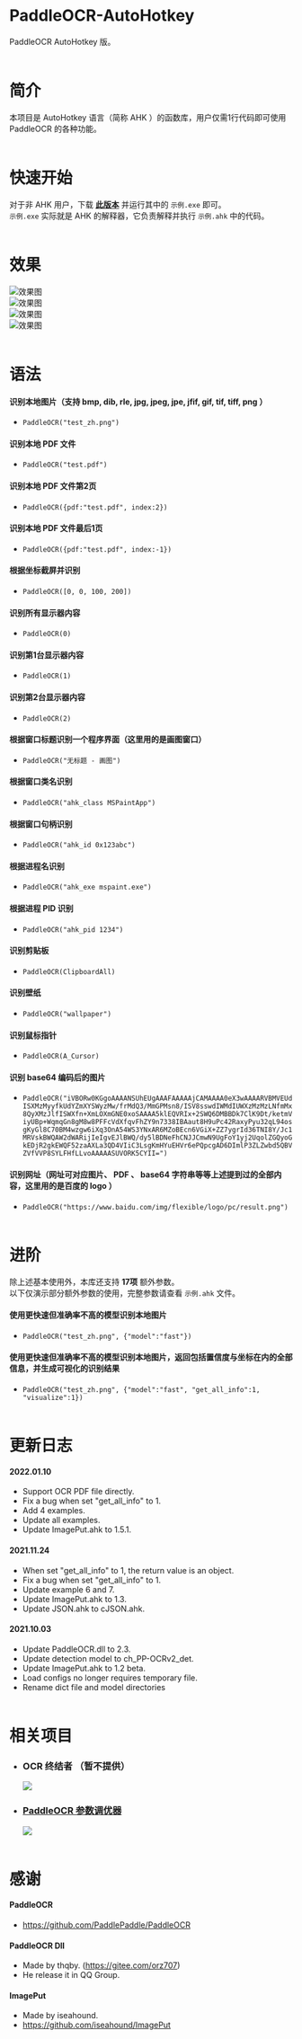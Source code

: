 # PaddleOCR-AutoHotkey  
PaddleOCR AutoHotkey 版。  
  <br>
# 简介  
本项目是 AutoHotkey 语言（简称 AHK ）的函数库，用户仅需1行代码即可使用 PaddleOCR 的各种功能。  
  <br>
# 快速开始  
对于非 AHK 用户，下载 **[此版本](https://github.com/telppa/PaddleOCR-AutoHotkey/releases/download/v20220110/PaddleOCR-AutoHotkey_with_interpreter.zip)** 并运行其中的 `示例.exe` 即可。  
`示例.exe` 实际就是 AHK 的解释器，它负责解释并执行 `示例.ahk` 中的代码。  
  <br>
# 效果  
  ![效果图](https://raw.githubusercontent.com/PaddlePaddle/PaddleOCR/release/2.3/doc/imgs_results/ch_ppocr_mobile_v2.0/00006737.jpg)  
  ![效果图](https://raw.githubusercontent.com/PaddlePaddle/PaddleOCR/release/2.3/doc/imgs_results/french_0.jpg)  
  ![效果图](https://raw.githubusercontent.com/PaddlePaddle/PaddleOCR/release/2.3/doc/imgs_results/korean.jpg)  
  ![效果图](https://raw.githubusercontent.com/PaddlePaddle/PaddleOCR/release/2.3/doc/imgs_results/ch_ppocr_mobile_v2.0/img_12.jpg)  
  <br>
# 语法  
#### 识别本地图片（支持 bmp, dib, rle, jpg, jpeg, jpe, jfif, gif, tif, tiff, png ）  
* `PaddleOCR("test_zh.png")`  
  
#### 识别本地 PDF 文件  
* `PaddleOCR("test.pdf")`  
  
#### 识别本地 PDF 文件第2页  
* `PaddleOCR({pdf:"test.pdf", index:2})`  
  
#### 识别本地 PDF 文件最后1页  
* `PaddleOCR({pdf:"test.pdf", index:-1})`  
  
#### 根据坐标截屏并识别  
* `PaddleOCR([0, 0, 100, 200])`  
  
#### 识别所有显示器内容  
* `PaddleOCR(0)`  
  
#### 识别第1台显示器内容  
* `PaddleOCR(1)`  
  
#### 识别第2台显示器内容  
* `PaddleOCR(2)`  
  
#### 根据窗口标题识别一个程序界面（这里用的是画图窗口）  
* `PaddleOCR("无标题 - 画图")`  
  
#### 根据窗口类名识别  
* `PaddleOCR("ahk_class MSPaintApp")`  
  
#### 根据窗口句柄识别  
* `PaddleOCR("ahk_id 0x123abc")`  
  
#### 根据进程名识别  
* `PaddleOCR("ahk_exe mspaint.exe")`  
  
#### 根据进程 PID 识别  
* `PaddleOCR("ahk_pid 1234")`  
  
#### 识别剪贴板  
* `PaddleOCR(ClipboardAll)`  
  
#### 识别壁纸  
* `PaddleOCR("wallpaper")`  
  
#### 识别鼠标指针  
* `PaddleOCR(A_Cursor)`  
  
#### 识别 base64 编码后的图片  
* `PaddleOCR("iVBORw0KGgoAAAANSUhEUgAAAFAAAAAjCAMAAAA0eX3wAAAARVBMVEUdISXMzMyyfkUdYZmXYSWyzMw/frMdQ3/MmGPMsn8/ISV8sswdIWMdIUWXzMzMzLNfmMx8QyXMzJlfISWXfn+XmLOXmGNE0xoSAAAA5klEQVRIx+2SWQ6DMBBDk7ClK9Dt/ketmViyUBp+WqmqGn8gM8w8PFFcVdXfqvFhZY9n7338IBAaut8H9uPc42RaxyPyu32qL94osgKyGl8C70BM4wzgw6iXq3OnA54WS3YNxAR6MZoBEcn6VGiX+ZZ7ygrId36TNI8Y/Jc1MRVskBWQAW2dWARijIeIgvEJlBWQ/dy5lBDNeFhCNJJCmwN9UgFoY1yj2UqolZGQyoGkEDjR2gkEWQF52zaAXLa3QD4VIiC3LsgKmHYuEHVr6ePQpcgAD6DImlP3ZLZwbd5QBVZVfVVP8SYLFHfLLvoAAAAASUVORK5CYII=")`  
  
#### 识别网址（网址可对应图片、 PDF 、 base64 字符串等等上述提到过的全部内容，这里用的是百度的 logo ）  
* `PaddleOCR("https://www.baidu.com/img/flexible/logo/pc/result.png")`  
  <br>
# 进阶  
除上述基本使用外，本库还支持 **17项** 额外参数。  
以下仅演示部分额外参数的使用，完整参数请查看 `示例.ahk` 文件。  
  
#### 使用更快速但准确率不高的模型识别本地图片  
* `PaddleOCR("test_zh.png", {"model":"fast"})`  
  
#### 使用更快速但准确率不高的模型识别本地图片，返回包括置信度与坐标在内的全部信息，并生成可视化的识别结果
* `PaddleOCR("test_zh.png", {"model":"fast", "get_all_info":1, "visualize":1})`  
  <br>
# 更新日志  
#### 2022.01.10  
* Support OCR PDF file directly.  
* Fix a bug when set "get_all_info" to 1.  
* Add 4 examples.  
* Update all examples.  
* Update ImagePut.ahk to 1.5.1.  
  
#### 2021.11.24  
* When set "get_all_info" to 1, the return value is an object.  
* Fix a bug when set "get_all_info" to 1.  
* Update example 6 and 7.  
* Update ImagePut.ahk to 1.3.  
* Update JSON.ahk to cJSON.ahk.  
  
#### 2021.10.03  
* Update PaddleOCR.dll to 2.3.  
* Update detection model to ch_PP-OCRv2_det.  
* Update ImagePut.ahk to 1.2 beta.  
* Load configs no longer requires temporary file.  
* Rename dict file and model directories  
  <br>
# 相关项目  
* ### OCR 终结者 （暂不提供）  
  ![](https://raw.githubusercontent.com/telppa/OCR-Terminator/main/Img/1.png)  
* ### [PaddleOCR 参数调优器](https://github.com/telppa/PaddleOCR-parameter-tuner)  
  ![](https://raw.githubusercontent.com/telppa/PaddleOCR-parameter-tuner/main/Img/5.png)  
  <br>
# 感谢  
#### PaddleOCR  
* https://github.com/PaddlePaddle/PaddleOCR  
  
#### PaddleOCR Dll  
* Made by thqby. (https://gitee.com/orz707)  
* He release it in QQ Group.  
  
#### ImagePut  
* Made by iseahound.  
* https://github.com/iseahound/ImagePut  
